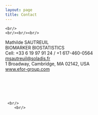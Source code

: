 ```yaml
---
layout: page
title: Contact
---
```


<!---<div class="text-center">  <h3>  Contact</h3>  </div>--->

<div class="text-left">

    <br/>
    <br/><br/><br/>

Mathilde SAUTREUIL  <br>
BIOMARKER BIOSTATISTICS  <br>
<span class = 'glyphicon glyphicon-phone'></span> Cell: +33 6 19 97 91 24 / +1 617-460-0564  <br>
<span class = 'glyphicon glyphicon-envelope'></span><a href = 'mailto:msautreuil@soladis.fr'> msautreuil@soladis.fr  <br>
1 Broadway, Cambridge, MA 02142, USA  <br>
www.efor-group.com<br>

  <br/>

  <br/><br/>


     <br/>
        <br/>
	
</div>






